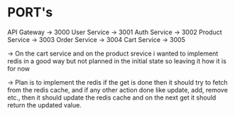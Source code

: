 # PORT's

  API Gateway -> 3000
  User Service -> 3001
  Auth Service -> 3002
  Product Service -> 3003
  Order Service -> 3004
  Cart Service -> 3005


-> On the cart service and on the product srevice i wanted to implement redis in a good way but not planned in the initial state so leaving it how it is for now 

-> Plan is to implement the redis if the get is done then it should try to fetch from the redis cache, and if any other action done like update, add, remove etc., then it should update the redis cache and on the next get it should return the updated value.